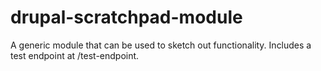 # drupal-scratchpad-module
A generic module that can be used to sketch out functionality. Includes a test endpoint at /test-endpoint.
